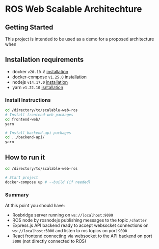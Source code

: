 # ROS Web Scalable Architechture

## Getting Started
This project is intended to be used as a demo for a proposed architecture when 

## Installation requirements
- docker `v20.10.8` [installation](https://docs.docker.com/engine/install/ubuntu/)
- docker-compose `v1.25.0` [installation](https://docs.docker.com/compose/install/)
- nodejs `v14.17.0` [installation](https://nodejs.org/en/download/package-manager/#debian-and-ubuntu-based-linux-distributions)
- yarn `v1.22.10` [isntallation](https://classic.yarnpkg.com/lang/en/docs/install/#debian-stable)

### Install Instructions
```bash
cd /directory/to/scalable-web-ros
# Install frontend-web packages
cd frontend-web/
yarn

# Install backend-api packages
cd ../backend-api/
yarn
```

## How to run it
```bash
cd /directory/to/scalable-web-ros

# Start project
docker-compose up # --build (if needed)
```
### Summary
At this point you should have: 
- Rosbridge server running on `ws://localhost:9090`
- ROS node by rosnodejs publishing messages to the topic `/chatter`
- Express.js API backend ready to accept websocket connections on `ws://localhost:5000` and listen to ros topics on port `9090`
- React frontend connecting via websocket to the API backend on port `5000` (not directly connected to ROS)
